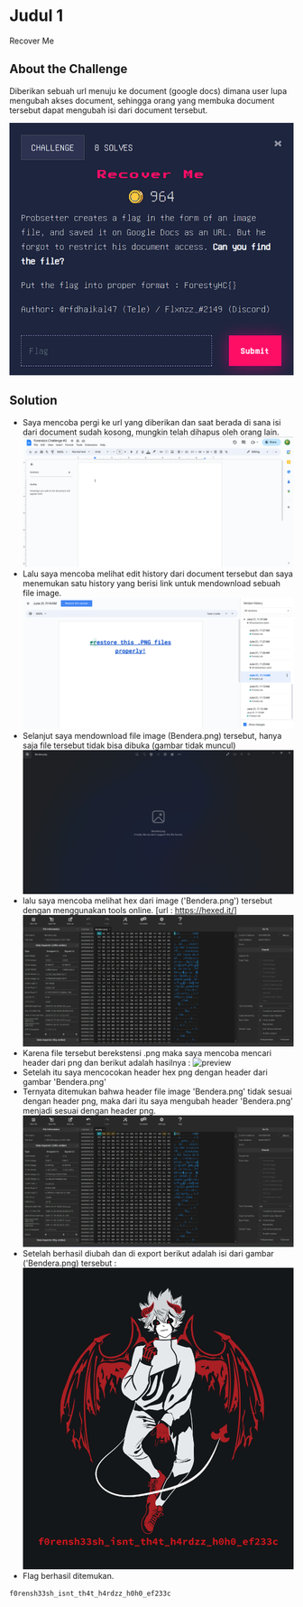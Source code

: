 # Judul 1
Recover Me

## About the Challenge
Diberikan sebuah url menuju ke document (google docs) dimana user lupa mengubah akses document, sehingga orang yang membuka document tersebut dapat mengubah isi dari document tersebut.

![preview](images/problem.png)

## Solution
- Saya mencoba pergi ke url yang diberikan dan saat berada di sana isi dari document sudah kosong, mungkin telah dihapus oleh orang lain.
![preview](images/docs1.png)
- Lalu saya mencoba melihat edit history dari document tersebut dan saya menemukan satu history yang berisi link untuk mendownload sebuah file image.
![preview](images/history.png)
- Selanjut saya mendownload file image (Bendera.png) tersebut, hanya saja file tersebut tidak bisa dibuka (gambar tidak muncul)
![preview](images/cantOpen.png)
- lalu saya mencoba melihat hex dari image ('Bendera.png') tersebut dengan menggunakan tools online. [url : https://hexed.it/]
![preview](images/header1.png)
- Karena file tersebut berekstensi .png maka saya mencoba mencari header dari png dan berikut adalah hasilnya : 
![preview](images/pngHeader.jpeg)
- Setelah itu saya mencocokan header hex png dengan header dari gambar 'Bendera.png'
- Ternyata ditemukan bahwa header file image 'Bendera.png' tidak sesuai dengan header png, maka dari itu saya mengubah header 'Bendera.png' menjadi sesuai dengan header png.
![preview](images/header2.png)
- Setelah berhasil diubah dan di export berikut adalah isi dari gambar ('Bendera.png) tersebut : 
![preview](images/Bendera.png)
- Flag berhasil ditemukan.

```
f0rensh33sh_isnt_th4t_h4rdzz_h0h0_ef233c
```
